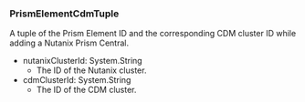 ### PrismElementCdmTuple
A tuple of the Prism Element ID and the corresponding CDM cluster ID while adding a Nutanix Prism Central.

- nutanixClusterId: System.String
  - The ID of the Nutanix cluster.
- cdmClusterId: System.String
  - The ID of the CDM cluster.
